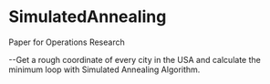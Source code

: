 # SimulatedAnnealing
Paper for Operations Research

--Get a rough coordinate of every city in the USA and calculate the minimum loop with Simulated Annealing Algorithm.
